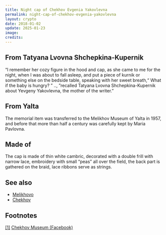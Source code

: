 ```yaml
---
title: Night cap of Chekhov Evgenia Yakovlevna
permalink: night-cap-of-chekhov-evgenia-yakovlevna
layout: crypto
date: 2018-01-02
update: 2025-01-23
image:
credits:
---
```


## From Tatyana Lvovna Shchepkina-Kupernik

“I remember her cozy figure in the hood and cap, as she came to me for the night, when I was about to fall asleep, and put a piece of kurnik or something else on the bedside table, speaking with her sweet breath,“ What if the baby is hungry? ” .., ”recalled Tatyana Lvovna Shchepkina-Kupernik about Yevgeny Yakovlevna, the mother of the writer.”


## From Yalta

The memorial item was transferred to the Melikhov Museum of Yalta in 1957, and before that more than half a century was carefully kept by Maria Pavlovna.

## Made of

The cap is made of thin white cambric, decorated with a double frill with narrow lace, embroidery with small “peas” all over the field, the back part is gathered on the braid, lace ribbons serve as strings.

## See also

+ [Melikhovo](index)
+ [Chekhov](index)

## Footnotes

[[1]](#a1) <span id="f1"></span> [Chekhov Museum  (Facebook)](https://www.facebook.com/chekhovmuseum/)
